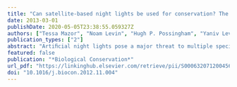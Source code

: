 ```yaml
---
title: "Can satellite-based night lights be used for conservation? The case of nesting sea turtles in the Mediterranean"
date: 2013-03-01
publishDate: 2020-05-05T23:38:55.059327Z
authors: ["Tessa Mazor", "Noam Levin", "Hugh P. Possingham", "Yaniv Levy", "Duccio Rocchini", "Anthony J. Richardson", "Salit Kark"]
publication_types: ["2"]
abstract: "Artiﬁcial night lights pose a major threat to multiple species. However, this threat is often disregarded in conservation management and action because it is difﬁcult to quantify its effect. Increasing availability of high spatial-resolution satellite images may enable us to better incorporate this threat into future work, particularly in highly modiﬁed ecosystems such as the coastal zone. In this study we examine the potential of satellite night light imagery to predict the distribution of the endangered loggerhead (Caretta caretta) and green (Chelonia mydas) sea turtle nests in the eastern Mediterranean coastline. Using remote sensing tools and high resolution data derived from the SAC-C satellite and the International Space Station, we examined the relationship between the long term spatial patterns of sea turtle nests and the intensity of night lights along Israel’s entire Mediterranean coastline. We found that sea turtles nests are negatively related to night light intensity and are concentrated in darker sections along the coast. Our resulting GLMs showed that night lights were a signiﬁcant factor for explaining the distribution of sea turtle nests. Other signiﬁcant variables included: cliff presence, human population density and infrastructure. This study is one of the ﬁrst to show that night lights estimated with satellite-based imagery can be used to help explain sea turtle nesting activity at a detailed resolution over large areas. This approach can facilitate the management of species affected by night lights, and will be particularly useful in areas that are inaccessible or where broad-scale prioritization of conservation action is required."
featured: false
publication: "*Biological Conservation*"
url_pdf: "https://linkinghub.elsevier.com/retrieve/pii/S0006320712004569"
doi: "10.1016/j.biocon.2012.11.004"
---
```


